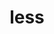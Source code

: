 ---
title: "less"
layout: cache
categories: [package, develop-2025-03-30]
meta: {"compilers": ["gcc@11.4.0"], "num_specs": 1, "num_specs_by_stack": {"root": 1, "tutorial": 1}, "oss": ["ubuntu22.04"], "platforms": ["linux"], "stacks": ["root", "tutorial"], "targets": ["x86_64_v3"], "versions": ["668"]}
spec_details: [{"compiler": "gcc@11.4.0", "hash": "x2ybtjuvioo3awl4sjqgcjw5nqnjrvga", "os": "ubuntu22.04", "platform": "linux", "size": "-", "stacks": ["root", "tutorial"], "target": "x86_64_v3", "variants": ["build_system=autotools"], "versions": ["668"]}]
---